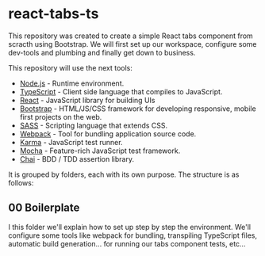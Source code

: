 # react-tabs-ts

This repository was created to create a simple React tabs component from scracth using Bootstrap.
We will first set up our workspace, configure some dev-tools and plumbing and finally get down to business.

This repository will use the next tools:
- [Node.js](https://nodejs.org) - Runtime environment.
- [TypeScript](https://www.typescriptlang.org) - Client side language that compiles to JavaScript.
- [React](https://facebook.github.io/react) - JavaScript library for building UIs
- [Bootstrap](http://getbootstrap.com) - HTML/JS/CSS framework for developing responsive, mobile first projects on the web.
- [SASS](http://sass-lang.com) - Scripting language that extends CSS.
- [Webpack](https://webpack.github.io) - Tool for bundling application source code.
- [Karma](https://karma-runner.github.io) - JavaScript test runner.
- [Mocha](https://mochajs.org) - Feature-rich JavaScript test framework.
- [Chai](http://chaijs.com) - BDD / TDD assertion library.

It is grouped by folders, each with its own purpose. The structure is as follows:

## 00 Boilerplate

I this folder we'll explain how to set up  step by step the environment. We'll configure some tools like
webpack for bundling, transpiling TypeScript files, automatic build generation...
 for running our tabs component tests, etc...

